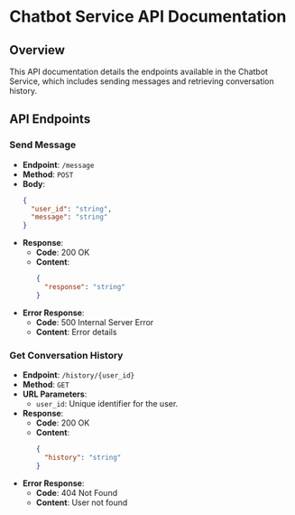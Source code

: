 
# Chatbot Service API Documentation

## Overview

This API documentation details the endpoints available in the Chatbot Service, which includes sending messages and retrieving conversation history.

## API Endpoints

### Send Message

- **Endpoint**: `/message`
- **Method**: `POST`
- **Body**:
  ```json
  {
    "user_id": "string",
    "message": "string"
  }
  ```
- **Response**:
  - **Code**: 200 OK
  - **Content**:
    ```json
    {
      "response": "string"
    }
    ```
- **Error Response**:
  - **Code**: 500 Internal Server Error
  - **Content**: Error details

### Get Conversation History

- **Endpoint**: `/history/{user_id}`
- **Method**: `GET`
- **URL Parameters**:
  - `user_id`: Unique identifier for the user.
- **Response**:
  - **Code**: 200 OK
  - **Content**:
    ```json
    {
      "history": "string"
    }
    ```
- **Error Response**:
  - **Code**: 404 Not Found
  - **Content**: User not found
